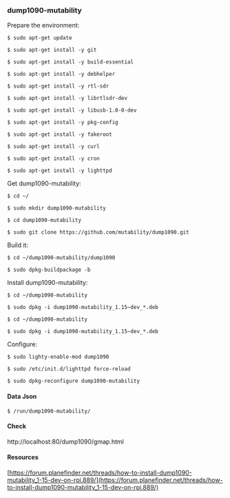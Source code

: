 ### dump1090-mutability

Prepare the environment:

``$ sudo apt-get update``

``$ sudo apt-get install -y git``

``$ sudo apt-get install -y build-essential``

``$ sudo apt-get install -y debhelper``

``$ sudo apt-get install -y rtl-sdr``

``$ sudo apt-get install -y librtlsdr-dev``

``$ sudo apt-get install -y libusb-1.0-0-dev``

``$ sudo apt-get install -y pkg-config``

``$ sudo apt-get install -y fakeroot``

``$ sudo apt-get install -y curl``

``$ sudo apt-get install -y cron``

``$ sudo apt-get install -y lighttpd``

Get dump1090-mutability:

``$ cd ~/``

``$ sudo mkdir dump1090-mutability``

``$ cd dump1090-mutability``

``$ sudo git clone https://github.com/mutability/dump1090.git``

Build it:

``$ cd ~/dump1090-mutability/dump1090``

``$ sudo dpkg-buildpackage -b``

Install dump1090-mutability:

``$ cd ~/dump1090-mutability``

``$ sudo dpkg -i dump1090-mutability_1.15~dev_*.deb``

``$ cd ~/dump1090-mutability``

``$ sudo dpkg -i dump1090-mutability_1.15~dev_*.deb``

Configure:

``$ sudo lighty-enable-mod dump1090``

``$ sudo /etc/init.d/lighttpd force-reload``

``$ sudo dpkg-reconfigure dump1090-mutability``

#### Data Json

``$ /run/dump1090-mutability/``

#### Check

http://localhost:80/dump1090/gmap.html


#### Resources

[https://forum.planefinder.net/threads/how-to-install-dump1090-mutability_1-15-dev-on-rpi.889/](https://forum.planefinder.net/threads/how-to-install-dump1090-mutability_1-15-dev-on-rpi.889/)
